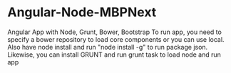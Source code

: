 # Angular-Node-MBPNext
Angular App with Node, Grunt, Bower, Bootstrap
To run app, you need to specify a bower repository to load core components or you can use local. Also have node install and
run "node install -g" to run package json. Likewise, you can install GRUNT and run grunt task to load node and run app

